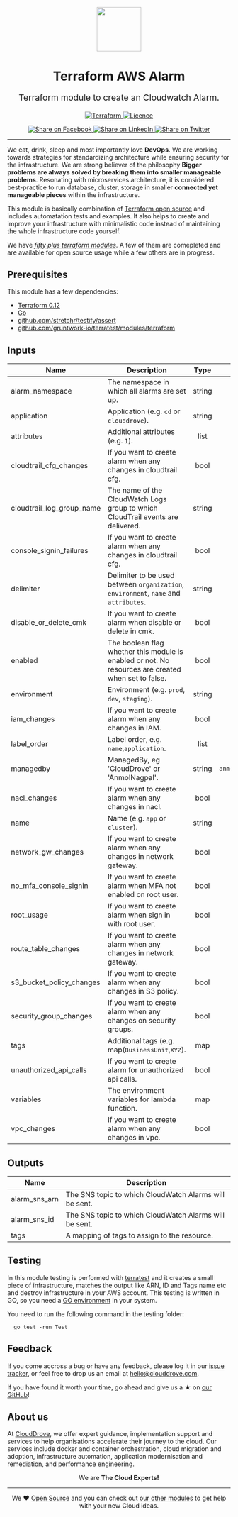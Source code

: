 <!-- This file was automatically generated by the `geine`. Make all changes to `README.yaml` and run `make readme` to rebuild this file. -->

<p align="center"> <img src="https://user-images.githubusercontent.com/50652676/62349836-882fef80-b51e-11e9-99e3-7b974309c7e3.png" width="100" height="100"></p>


<h1 align="center">
    Terraform AWS Alarm
</h1>

<p align="center" style="font-size: 1.2rem;">
    Terraform module to create an Cloudwatch Alarm.
     </p>

<p align="center">

<a href="https://www.terraform.io">
  <img src="https://img.shields.io/badge/Terraform-v0.12-green" alt="Terraform">
</a>
<a href="LICENSE.md">
  <img src="https://img.shields.io/badge/License-MIT-blue.svg" alt="Licence">
</a>


</p>
<p align="center">

<a href='https://facebook.com/sharer/sharer.php?u=https://github.com/clouddrove/terraform-aws-secure-baseline/modules/alarm'>
  <img title="Share on Facebook" src="https://user-images.githubusercontent.com/50652676/62817743-4f64cb80-bb59-11e9-90c7-b057252ded50.png" />
</a>
<a href='https://www.linkedin.com/shareArticle?mini=true&title=Terraform+AWS+Alarm&url=https://github.com/clouddrove/terraform-aws-secure-baseline/modules/alarm'>
  <img title="Share on LinkedIn" src="https://user-images.githubusercontent.com/50652676/62817742-4e339e80-bb59-11e9-87b9-a1f68cae1049.png" />
</a>
<a href='https://twitter.com/intent/tweet/?text=Terraform+AWS+Alarm&url=https://github.com/clouddrove/terraform-aws-secure-baseline/modules/alarm'>
  <img title="Share on Twitter" src="https://user-images.githubusercontent.com/50652676/62817740-4c69db00-bb59-11e9-8a79-3580fbbf6d5c.png" />
</a>

</p>
<hr>


We eat, drink, sleep and most importantly love **DevOps**. We are working towards strategies for standardizing architecture while ensuring security for the infrastructure. We are strong believer of the philosophy <b>Bigger problems are always solved by breaking them into smaller manageable problems</b>. Resonating with microservices architecture, it is considered best-practice to run database, cluster, storage in smaller <b>connected yet manageable pieces</b> within the infrastructure.

This module is basically combination of [Terraform open source](https://www.terraform.io/) and includes automatation tests and examples. It also helps to create and improve your infrastructure with minimalistic code instead of maintaining the whole infrastructure code yourself.

We have [*fifty plus terraform modules*][terraform_modules]. A few of them are comepleted and are available for open source usage while a few others are in progress.




## Prerequisites

This module has a few dependencies:

- [Terraform 0.12](https://learn.hashicorp.com/terraform/getting-started/install.html)
- [Go](https://golang.org/doc/install)
- [github.com/stretchr/testify/assert](https://github.com/stretchr/testify)
- [github.com/gruntwork-io/terratest/modules/terraform](https://github.com/gruntwork-io/terratest)


## Inputs

| Name | Description | Type | Default | Required |
|------|-------------|:----:|:-----:|:-----:|
| alarm_namespace | The namespace in which all alarms are set up. | string | `` | no |
| application | Application (e.g. `cd` or `clouddrove`). | string | `` | no |
| attributes | Additional attributes (e.g. `1`). | list | `<list>` | no |
| cloudtrail_cfg_changes | If you want to create alarm when any changes in cloudtrail cfg. | bool | `true` | no |
| cloudtrail_log_group_name | The name of the CloudWatch Logs group to which CloudTrail events are delivered. | string | `` | no |
| console_signin_failures | If you want to create alarm when any changes in cloudtrail cfg. | bool | `true` | no |
| delimiter | Delimiter to be used between `organization`, `environment`, `name` and `attributes`. | string | `-` | no |
| disable_or_delete_cmk | If you want to create alarm when disable or delete in cmk. | bool | `true` | no |
| enabled | The boolean flag whether this module is enabled or not. No resources are created when set to false. | bool | `true` | no |
| environment | Environment (e.g. `prod`, `dev`, `staging`). | string | `` | no |
| iam_changes | If you want to create alarm when any changes in IAM. | bool | `true` | no |
| label_order | Label order, e.g. `name`,`application`. | list | `<list>` | no |
| managedby | ManagedBy, eg 'CloudDrove' or 'AnmolNagpal'. | string | `anmol@clouddrove.com` | no |
| nacl_changes | If you want to create alarm when any changes in nacl. | bool | `true` | no |
| name | Name  (e.g. `app` or `cluster`). | string | `` | no |
| network_gw_changes | If you want to create alarm when any changes in network gateway. | bool | `true` | no |
| no_mfa_console_signin | If you want to create alarm when MFA not enabled on root user. | bool | `true` | no |
| root_usage | If you want to create alarm when sign in with root user. | bool | `true` | no |
| route_table_changes | If you want to create alarm when any changes in network gateway. | bool | `true` | no |
| s3_bucket_policy_changes | If you want to create alarm when any changes in S3 policy. | bool | `true` | no |
| security_group_changes | If you want to create alarm when any changes on security groups. | bool | `true` | no |
| tags | Additional tags (e.g. map(`BusinessUnit`,`XYZ`). | map | `<map>` | no |
| unauthorized_api_calls | If you want to create alarm for unauthorized api calls. | bool | `true` | no |
| variables | The environment variables for lambda function. | map | `<map>` | no |
| vpc_changes | If you want to create alarm when any changes in vpc. | bool | `true` | no |

## Outputs

| Name | Description |
|------|-------------|
| alarm_sns_arn | The SNS topic to which CloudWatch Alarms will be sent. |
| alarm_sns_id | The SNS topic to which CloudWatch Alarms will be sent. |
| tags | A mapping of tags to assign to the resource. |




## Testing
In this module testing is performed with [terratest](https://github.com/gruntwork-io/terratest) and it creates a small piece of infrastructure, matches the output like ARN, ID and Tags name etc and destroy infrastructure in your AWS account. This testing is written in GO, so you need a [GO environment](https://golang.org/doc/install) in your system.

You need to run the following command in the testing folder:
```hcl
  go test -run Test
```



## Feedback
If you come accross a bug or have any feedback, please log it in our [issue tracker](https://github.com/clouddrove/terraform-aws-secure-baseline/modules/alarm/issues), or feel free to drop us an email at [hello@clouddrove.com](mailto:hello@clouddrove.com).

If you have found it worth your time, go ahead and give us a ★ on [our GitHub](https://github.com/clouddrove/terraform-aws-secure-baseline/modules/alarm)!

## About us

At [CloudDrove][website], we offer expert guidance, implementation support and services to help organisations accelerate their journey to the cloud. Our services include docker and container orchestration, cloud migration and adoption, infrastructure automation, application modernisation and remediation, and performance engineering.

<p align="center">We are <b> The Cloud Experts!</b></p>
<hr />
<p align="center">We ❤️  <a href="https://github.com/clouddrove">Open Source</a> and you can check out <a href="https://github.com/clouddrove">our other modules</a> to get help with your new Cloud ideas.</p>

  [website]: https://clouddrove.com
  [github]: https://github.com/clouddrove
  [linkedin]: https://cpco.io/linkedin
  [twitter]: https://twitter.com/clouddrove/
  [email]: https://clouddrove.com/contact-us.html
  [terraform_modules]: https://github.com/clouddrove?utf8=%E2%9C%93&q=terraform-&type=&language=
